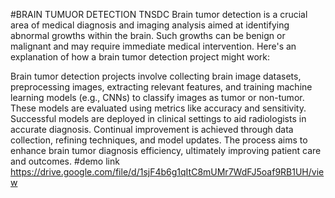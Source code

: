 #BRAIN TUMUOR DETECTION TNSDC
Brain tumor detection is a crucial area of medical diagnosis and imaging analysis aimed at identifying abnormal growths within the brain. Such growths can be benign or malignant and may require immediate medical intervention. Here's an explanation of how a brain tumor detection project might work:

Brain tumor detection projects involve collecting brain image datasets, preprocessing images, extracting relevant features, and training machine learning models (e.g., CNNs) to classify images as tumor or non-tumor. These models are evaluated using metrics like accuracy and sensitivity. Successful models are deployed in clinical settings to aid radiologists in accurate diagnosis. Continual improvement is achieved through data collection, refining techniques, and model updates. The process aims to enhance brain tumor diagnosis efficiency, ultimately improving patient care and outcomes.
#demo link
https://drive.google.com/file/d/1sjF4b6g1qItC8mUMr7WdFJ5oaf9RB1UH/view
